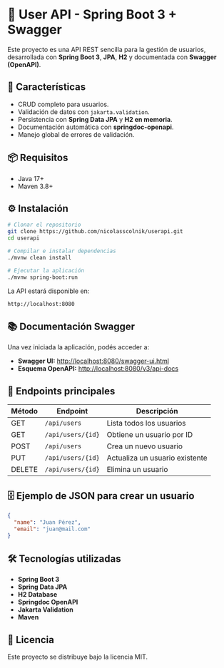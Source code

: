 
# 📌 User API - Spring Boot 3 + Swagger

Este proyecto es una API REST sencilla para la gestión de usuarios, desarrollada con **Spring Boot 3**, **JPA**, **H2** y documentada con **Swagger (OpenAPI)**.

## 🚀 Características

- CRUD completo para usuarios.
- Validación de datos con `jakarta.validation`.
- Persistencia con **Spring Data JPA** y **H2 en memoria**.
- Documentación automática con **springdoc-openapi**.
- Manejo global de errores de validación.

## 📦 Requisitos

- Java 17+
- Maven 3.8+

## ⚙️ Instalación

```bash
# Clonar el repositorio
git clone https://github.com/nicolasscolnik/userapi.git
cd userapi

# Compilar e instalar dependencias
./mvnw clean install

# Ejecutar la aplicación
./mvnw spring-boot:run
```

La API estará disponible en:

```
http://localhost:8080
```

## 📚 Documentación Swagger

Una vez iniciada la aplicación, podés acceder a:

- **Swagger UI:** [http://localhost:8080/swagger-ui.html](http://localhost:8080/swagger-ui.html)
- **Esquema OpenAPI:** [http://localhost:8080/v3/api-docs](http://localhost:8080/v3/api-docs)

## 📂 Endpoints principales

| Método | Endpoint         | Descripción                       |
|--------|-----------------|-----------------------------------|
| GET    | `/api/users`    | Lista todos los usuarios          |
| GET    | `/api/users/{id}` | Obtiene un usuario por ID         |
| POST   | `/api/users`    | Crea un nuevo usuario              |
| PUT    | `/api/users/{id}` | Actualiza un usuario existente    |
| DELETE | `/api/users/{id}` | Elimina un usuario                |

## 🗄 Ejemplo de JSON para crear un usuario

```json
{
  "name": "Juan Pérez",
  "email": "juan@mail.com"
}
```

## 🛠 Tecnologías utilizadas

- **Spring Boot 3**
- **Spring Data JPA**
- **H2 Database**
- **Springdoc OpenAPI**
- **Jakarta Validation**
- **Maven**

## 📄 Licencia

Este proyecto se distribuye bajo la licencia MIT.
